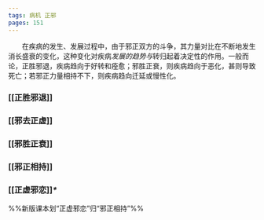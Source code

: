 ```yaml
---
tags: 病机 正邪
pages: 151
---
```

&emsp;&emsp;在疾病的发生、发展过程中，由于邪正双方的斗争，其力量对比在不断地发生消长盛衰的变化，这种变化对疾病<dfn>发展的趋势与</dfn>转归起着决定性的作用。一般而论，正胜邪退，疾病趋向于好转和痊愈；邪胜正衰，则疾病趋向于恶化，甚则导致死亡；若邪正力量相持不下，则疾病趋向迁延或慢性化。

### [[正胜邪退]]
### [[邪去正虚]]
### [[邪胜正衰]]
### [[邪正相持]]
### [[正虚邪恋]]<dfn>\*</dfn>
%%新版课本划“正虚邪恋”归“邪正相持”%%
